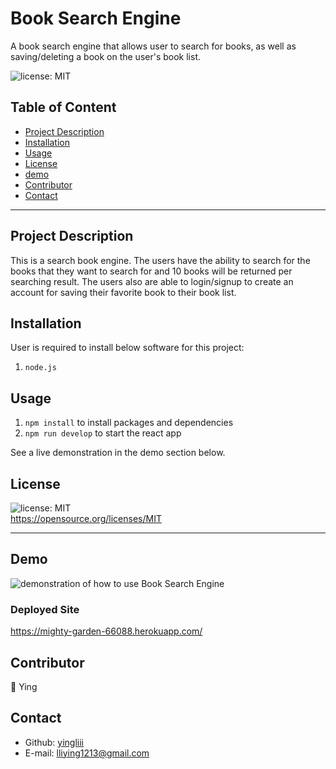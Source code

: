 # Book Search Engine

A book search engine that allows user to search for books, as well as saving/deleting a book on the user's book list.

![license: MIT](https://img.shields.io/badge/license-MIT-orange)

## Table of Content

- [Project Description](#description)
- [Installation](#installation)
- [Usage](#usage)
- [License](#license)
- [demo](#demo)
- [Contributor](#contributor)
- [Contact](#contact)

---

## Project Description

This is a search book engine. The users have the ability to search for the books that they want to search for and 10 books will be returned per searching result. The users also are able to login/signup to create an account for saving their favorite book to their book list.

## Installation

User is required to install below software for this project:

1. `node.js`

## Usage

1.  `npm install` to install packages and dependencies
2.  `npm run develop` to start the react app

See a live demonstration in the demo section below.

## License

![license: MIT](https://img.shields.io/badge/license-MIT-orange)\
 https://opensource.org/licenses/MIT

---

## Demo

![demonstration of how to use Book Search Engine](./assets/Demo.gif)

### Deployed Site

https://mighty-garden-66088.herokuapp.com/

## Contributor

:woman: Ying

## Contact

- Github: [yingliii](https://github.com/yingliii)
- E-mail: lliying1213@gmail.com
